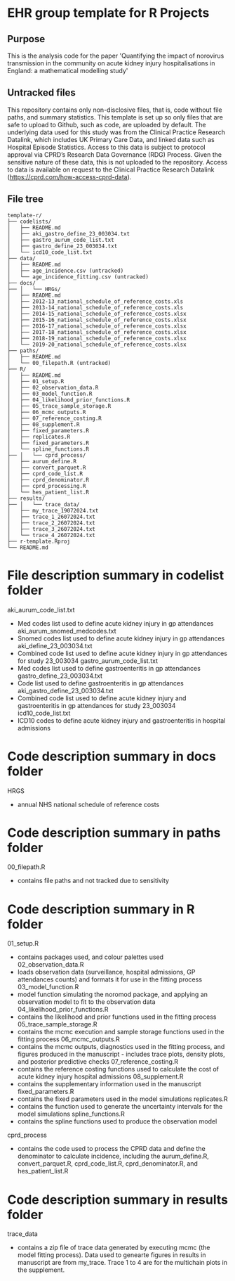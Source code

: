# EHR group template for R Projects

## Purpose
This is the analysis code for the paper 'Quantifying the impact of norovirus transmission in the community on acute kidney injury hospitalisations in England: a mathematical modelling study'

## Untracked files
This repository contains only non-disclosive files, that is, code without file paths, and summary statistics. This template is set up so only files that are safe to upload to Github, such as code, are uploaded by default. The underlying data used for this study was from the Clinical Practice Research Datalink, which includes UK Primary Care Data, and linked data such as Hospital Episode Statistics. Access to this data is subject to protocol approval via CPRD’s Research Data Governance (RDG) Process. Given the sensitive nature of these data, this is not uploaded to the repository. Access to data is available on request to the Clinical Practice Research Datalink (https://cprd.com/how-access-cprd-data).

## File tree

```
template-r/
├── codelists/
│   ├── README.md
│   ├── aki_gastro_define_23_003034.txt
│   ├── gastro_aurum_code_list.txt
│   ├── gastro_define_23_003034.txt
│   └── icd10_code_list.txt
├── data/
│   ├── README.md
│   ├── age_incidence.csv (untracked)
│   └── age_incidence_fitting.csv (untracked)
├── docs/
├── │   └── HRGs/
│   ├── README.md
│   ├── 2012-13_national_schedule_of_reference_costs.xls
│   ├── 2013-14_national_schedule_of_reference_costs.xls
│   ├── 2014-15_national_schedule_of_reference_costs.xlsx
│   ├── 2015-16_national_schedule_of_reference_costs.xlsx
│   ├── 2016-17_national_schedule_of_reference_costs.xlsx
│   ├── 2017-18_national_schedule_of_reference_costs.xlsx
│   ├── 2018-19_national_schedule_of_reference_costs.xlsx
│   └── 2019-20_national_schedule_of_reference_costs.xlsx
├── paths/
│   ├── README.md
│   └── 00_filepath.R (untracked)
├── R/
│   ├── README.md
│   ├── 01_setup.R
│   ├── 02_observation_data.R
│   ├── 03_model_function.R
│   ├── 04_likelihood_prior_functions.R
│   ├── 05_trace_sample_storage.R
│   ├── 06_mcmc_outputs.R
│   ├── 07_reference_costing.R
│   ├── 08_supplement.R
│   ├── fixed_parameters.R
│   ├── replicates.R
│   ├── fixed_parameters.R
│   └── spline_functions.R
├── │   └── cprd_process/
│   ├── aurum_define.R
│   ├── convert_parquet.R
│   ├── cprd_code_list.R
│   ├── cprd_denominator.R
│   ├── cprd_processing.R
│   └── hes_patient_list.R
├── results/
├── │   └── trace_data/
│   ├── my_trace_19072024.txt
│   ├── trace_1_26072024.txt
│   ├── trace_2_26072024.txt
│   ├── trace_3_26072024.txt
│   └── trace_4_26072024.txt
├── r-template.Rproj
└── README.md
```

# File description summary in codelist folder

aki_aurum_code_list.txt
* Med codes list used to define acute kidney injury in gp attendances
aki_aurum_snomed_medcodes.txt
* Snomed codes list used to define acute kidney injury in gp attendances
aki_define_23_003034.txt
* Combined code list used to define acute kidney injury in gp attendances for study 23_003034
gastro_aurum_code_list.txt
* Med codes list used to define gastroenteritis in gp attendances
gastro_define_23_003034.txt
* Code list used to define gastroenteritis in gp attendances
aki_gastro_define_23_003034.txt
* Combined code list used to define acute kidney injury and gastroenteritis in gp attendances for study 23_003034
icd10_code_list.txt
* ICD10 codes to define acute kidney injury and gastroenteritis in hospital admissions

# Code description summary in docs folder

HRGS
* annual NHS national schedule of reference costs

# Code description summary in paths folder

00_filepath.R
* contains file paths and not tracked due to sensitivity

# Code description summary in R folder

01_setup.R
* contains packages used, and colour palettes used
02_observation_data.R
* loads observation data (surveillance, hospital admissions, GP attendances counts) and formats it for use in the fitting process
03_model_function.R
* model function simulating the noromod package, and applying an observation model to fit to the observation data
04_likelihood_prior_functions.R
* contains the likelihood and prior functions used in the fitting process
05_trace_sample_storage.R
* contains the mcmc execution and sample storage functions used in the fitting process
06_mcmc_outputs.R
* contains the mcmc outputs, diagnostics used in the fitting process, and figures produced in the manuscript - includes trace plots, density plots, and posterior predictive checks
07_reference_costing.R
* contains the reference costing functions used to calculate the cost of acute kidney injury hospital admissions
08_supplement.R
* contains the supplementary information used in the manuscript
fixed_parameters.R
* contains the fixed parameters used in the model simulations
replicates.R
* contains the function used to generate the uncertainty intervals for the model simulations
spline_functions.R
* contains the spline functions used to produce the observation model

cprd_process
* contains the code used to process the CPRD data and define the denominator to calculate incidence, including the aurum_define.R, convert_parquet.R, cprd_code_list.R, cprd_denominator.R, and hes_patient_list.R

# Code description summary in results folder

trace_data
* contains a zip file of trace data generated by executing mcmc (the model fitting process). Data used to genearte figures in results in manuscript are from my_trace. Trace 1 to 4 are for the multichain plots in the supplement.
